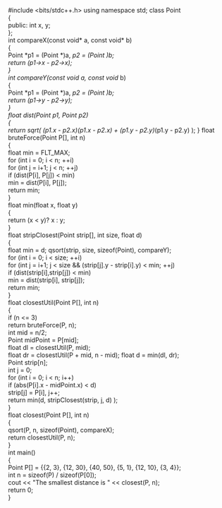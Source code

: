 #include <bits/stdc++.h> 
using namespace std; 
class Point  
{  
public: 
int x, y;  
};  
int compareX(const void* a, const void* b)  
{  
Point *p1 = (Point *)a, *p2 = (Point *)b;  
return (p1->x - p2->x);  
}  
int compareY(const void* a, const void* b)  
{  
Point *p1 = (Point *)a, *p2 = (Point *)b;  
return (p1->y - p2->y);  
}  
float dist(Point p1, Point p2)  
{  
return sqrt( (p1.x - p2.x)*(p1.x - p2.x) +  (p1.y - p2.y)*(p1.y - p2.y) );
} 
float bruteForce(Point P[], int n)  
{  
float min = FLT_MAX;  
for (int i = 0; i < n; ++i)  
for (int j = i+1; j < n; ++j)  
if (dist(P[i], P[j]) < min)  
 min = dist(P[i], P[j]);  
return min;  
}  
float min(float x, float y)  
{  
return (x < y)? x : y;  
}  
float stripClosest(Point strip[], int size, float d)  
{  
float min = d;
qsort(strip, size, sizeof(Point), compareY);  
for (int i = 0; i < size; ++i)  
for (int j = i+1; j < size && (strip[j].y - strip[i].y) < min; ++j)  
 if (dist(strip[i],strip[j]) < min)  
min = dist(strip[i], strip[j]);  
return min;  
}  
float closestUtil(Point P[], int n)  
{  
if (n <= 3)  
return bruteForce(P, n);  
int mid = n/2;  
 Point midPoint = P[mid];  
 float dl = closestUtil(P, mid);  
float dr = closestUtil(P + mid, n - mid);
float d = min(dl, dr);  
Point strip[n];  
int j = 0;  
for (int i = 0; i < n; i++)  
 if (abs(P[i].x - midPoint.x) < d)  
strip[j] = P[i], j++;  
return min(d, stripClosest(strip, j, d) );  
}  
float closest(Point P[], int n)  
{  
qsort(P, n, sizeof(Point), compareX);  
return closestUtil(P, n);  
}  
int main()  
{  
Point P[] = {{2, 3}, {12, 30}, {40, 50}, {5, 1}, {12, 10}, {3, 4}};  
int n = sizeof(P) / sizeof(P[0]);  
 cout << "The smallest distance is " << closest(P, n);  
return 0;  
}
